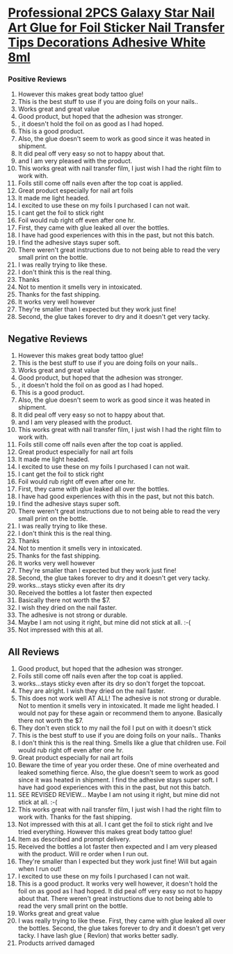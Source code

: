 # [Professional 2PCS Galaxy Star Nail Art Glue for Foil Sticker Nail Transfer Tips Decorations Adhesive White 8ml](https://products.checkmycream.com/products/Professional-2PCS-Galaxy-Star-Nail-Art-Glue-for-Foil-Sticker-Nail-Transfer-Tips-Decorations-Adhesive-White-8ml.html)

### Positive Reviews

<ol>
      <li>However this makes great body tattoo glue!</li>
      <li>This is the best stuff to use if you are doing foils on your nails..</li>
      <li>Works great and great value</li>
      <li>Good product, but hoped that the adhesion was stronger.</li>
      <li>, it doesn&#x27;t hold the foil on as good as I had hoped.</li>
      <li>This is a good product.</li>
      <li>Also, the glue doesn&#x27;t seem to work as good since it was heated in shipment.</li>
      <li>It did peal off very easy so not to happy about that.</li>
      <li>and I am very pleased with the product.</li>
      <li>This works great with nail transfer film, I just wish I had the right film to work with.</li>
      <li>Foils still come off nails even after the top coat is applied.</li>
      <li>Great product especially for nail art foils</li>
      <li>It made me light headed.</li>
      <li>I excited to use these on my foils I purchased I can not wait.</li>
      <li>I cant get the foil to stick right</li>
      <li>Foil would rub right off even after one hr.</li>
      <li>First, they came with glue leaked all over the bottles.</li>
      <li>I have had good experiences with this in the past, but not this batch.</li>
      <li>I find the adhesive stays super soft.</li>
      <li>There weren&#x27;t great instructions due to not being able to read the very small print on the bottle.</li>
      <li>I was really trying to like these.</li>
      <li>I don&#x27;t think this is the real thing.</li>
      <li>Thanks</li>
      <li>Not to mention it smells very in intoxicated.</li>
      <li>Thanks for the fast shipping.</li>
      <li>It works very well however</li>
      <li>They&#x27;re smaller than I expected but they work just fine!</li>
      <li>Second,  the glue takes forever to dry and it doesn&#x27;t get very tacky.</li>
</ol>


<h2>Negative Reviews</h2>
<ol>
<li> However this makes great body tattoo glue!</li>
<li> This is the best stuff to use if you are doing foils on your nails..</li>
<li> Works great and great value</li>
<li> Good product, but hoped that the adhesion was stronger.</li>
<li> , it doesn&#x27;t hold the foil on as good as I had hoped.</li>
<li> This is a good product.</li>
<li> Also, the glue doesn&#x27;t seem to work as good since it was heated in shipment.</li>
<li> It did peal off very easy so not to happy about that.</li>
<li> and I am very pleased with the product.</li>
<li> This works great with nail transfer film, I just wish I had the right film to work with.</li>
<li> Foils still come off nails even after the top coat is applied.</li>
<li> Great product especially for nail art foils</li>
<li> It made me light headed.</li>
<li> I excited to use these on my foils I purchased I can not wait.</li>
<li> I cant get the foil to stick right</li>
<li> Foil would rub right off even after one hr.</li>
<li> First, they came with glue leaked all over the bottles.</li>
<li> I have had good experiences with this in the past, but not this batch.</li>
<li> I find the adhesive stays super soft.</li>
<li> There weren&#x27;t great instructions due to not being able to read the very small print on the bottle.</li>
<li> I was really trying to like these.</li>
<li> I don&#x27;t think this is the real thing.</li>
<li> Thanks</li>
<li> Not to mention it smells very in intoxicated.</li>
<li> Thanks for the fast shipping.</li>
<li> It works very well however</li>
<li> They&#x27;re smaller than I expected but they work just fine!</li>
<li> Second,  the glue takes forever to dry and it doesn&#x27;t get very tacky.</li>
<li> works...stays sticky even after its dry</li>
<li> Received the bottles a lot faster then expected</li>
<li> Basically there not worth the $7.</li>
<li> I wish they dried on the nail faster.</li>
<li> The adhesive is not strong or durable.</li>
<li> Maybe I am not using it right, but mine did not stick at all.  :-(</li>
<li> Not impressed with this at all.  </li>
</ol>

<h2>All Reviews</h2>

<ol>
    <li> Good product, but hoped that the adhesion was stronger.</li>
    <li> Foils still come off nails even after the top coat is applied.</li>
    <li> works...stays sticky even after its dry so don&#x27;t forget the topcoat.</li>
    <li> They are alright. I wish they dried on the nail faster.</li>
    <li> This does not work well AT ALL! The adhesive is not strong or durable. Not to mention it smells very in intoxicated. It made me light headed. I would not pay for these again or recommend them to anyone. Basically there not worth the $7.</li>
    <li> They don&#x27;t even stick to my nail the foil I put on with it doesn&#x27;t stick</li>
    <li> This is the best stuff to use if you are doing foils on your nails.. Thanks</li>
    <li> I don&#x27;t think this is the real thing. Smells like a glue that children use. Foil would rub right off even after one hr.</li>
    <li> Great product especially for nail art foils</li>
    <li> Beware the time of year you order these. One of mine overheated and leaked something fierce. Also, the glue doesn&#x27;t seem to work as good since it was heated in shipment. I find the adhesive stays super soft. I have had good experiences with this in the past, but not this batch.</li>
    <li> SEE REVISED REVIEW...  Maybe I am not using it right, but mine did not stick at all.  :-(</li>
    <li> This works great with nail transfer film, I just wish I had the right film to work with. Thanks for the fast shipping.</li>
    <li> Not impressed with this at all.  I cant get the foil to stick right and Ive tried everything. However this makes great body tattoo glue!</li>
    <li> Item as described and prompt delivery.</li>
    <li> Received the bottles a lot faster then expected and I am very pleased with the product. Will re order when I run out.</li>
    <li> They&#x27;re smaller than I expected but they work just fine! Will but again when I run out!</li>
    <li> I excited to use these on my foils I purchased I can not wait.</li>
    <li> This is a good product. It works very well however, it doesn&#x27;t hold the foil on as good as I had hoped. It did peal off very easy so not to happy about that. There weren&#x27;t great instructions due to not being able to read the very small print on the bottle.</li>
    <li> Works great and great value</li>
    <li> I was really trying to like these. First, they came with glue leaked all over the bottles. Second,  the glue takes forever to dry and it doesn&#x27;t get very tacky. I have lash glue ( Revlon) that works better sadly.</li>
    <li> Products arrived damaged</li>
</ol>




